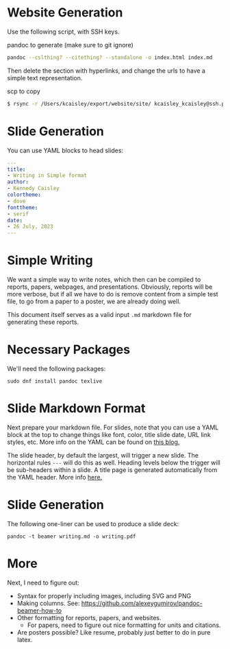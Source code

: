 # Website Generation

Use the following script, with SSH keys.

pandoc to generate (make sure to git ignore)

```bash
pandoc --cslthing? --citething? --standalone -o index.html index.md 
```

Then delete the section with hyperlinks, and change the urls to have a simple text representation.

scp to copy
```bash
$ rsync -r /Users/kcaisley/export/website/site/ kcaisley_kcaisley@ssh.phx.nearlyfreespeech.net:/home/public/
```


# Slide Generation


You can use YAML blocks to head slides:

```yaml
---
title:
- Writing in Simple format
author:
- Kennedy Caisley
colortheme:
- dove
fonttheme:
- serif
date:
- 26 July, 2023
---
```


# Simple Writing

We want a simple way to write notes, which then can be compiled to reports, papers, webpages, and presentations. Obviously, reports will be more verbose, but if all we have to do is remove content from a simple test file, to go from a paper to a poster, we are already doing well.

This document itself serves as a valid input `.md` markdown file for generating these reports.

# Necessary Packages

We'll need the following packages:

```
sudo dnf install pandoc texlive 
```

# Slide Markdown Format

Next prepare your markdown file. For slides, note that you can use a YAML block at the top to change things like font, color, title slide date, URL link styles, etc. More info on the YAML can be found on [this blog.](https://github.com/alexeygumirov/pandoc-beamer-how-to)

The slide header, by default the largest, will trigger a new slide. The horizontal rules `---` will do this as well.  Heading levels below the trigger will be sub-headers within a slide. A title page is generated automatically from the YAML header. More info [here.](https://ashwinschronicles.github.io/beamer-slides-using-markdown-and-pandoc)

# Slide Generation

The following one-liner can be used to produce a slide deck:

```
pandoc -t beamer writing.md -o writing.pdf
```

# More

Next, I need to figure out:

* Syntax for properly including images, including SVG and PNG
* Making columns. See: https://github.com/alexeygumirov/pandoc-beamer-how-to
* Other formatting for reports, papers, and websites.
  * For papers, need to figure out nice formatting for units and citations.
* Are posters possible? Like resume, probably just better to do in pure latex.
